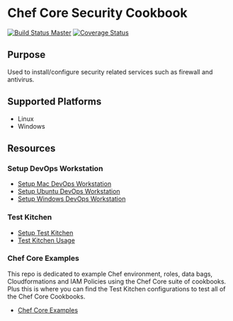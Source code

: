 # Chef Core Security Cookbook

[![Build Status Master](https://travis-ci.org/chefcore/core_security.svg?branch=master)](https://travis-ci.org/chefcore/core_security)
[![Coverage Status](https://coveralls.io/repos/chefcore/core_security/badge.svg?branch=master&service=github)](https://coveralls.io/github/chefcore/core_security?branch=master)

## Purpose

Used to install/configure security related services such as firewall and antivirus.

## Supported Platforms
* Linux
* Windows

## Resources

### Setup DevOps Workstation

* [Setup Mac DevOps Workstation](http://www.bonusbits.com/wiki/Reference:Mac_OS_DevOps_Workstation_Setup_Check_List)
* [Setup Ubuntu DevOps Workstation](http://www.bonusbits.com/wiki/Reference:Ubuntu_DevOps_Workstation_Setup_Check_List)
* [Setup Windows DevOps Workstation](http://www.bonusbits.com/wiki/Reference:Windows_DevOps_Workstation_Setup_Check_List)

### Test Kitchen

* [Setup Test Kitchen](https://www.bonusbits.com/wiki/HowTo:Setup_Test_Kitchen)
* [Test Kitchen Usage](https://www.bonusbits.com/wiki/Reference:Test_Kitchen)

### Chef Core Examples

This repo is dedicated to example Chef environment, roles, data bags, Cloudformations and IAM Policies using the Chef Core suite of cookbooks.
Plus this is where you can find the Test Kitchen configurations to test all of the Chef Core Cookbooks.

* [Chef Core Examples](https://github.com/chefcore/core_examples)

